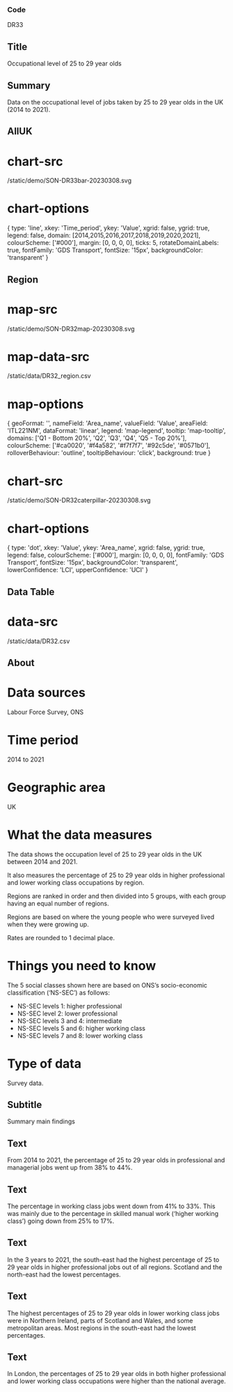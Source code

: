 ### Code
DR33

## Title
Occupational level of 25 to 29 year olds

## Summary
Data on the occupational level of jobs taken by 25 to 29 year olds in the UK (2014 to 2021).

## AllUK
# chart-src
/static/demo/SON-DR33bar-20230308.svg

# chart-options
{ type: 'line', xkey: 'Time_period', ykey: 'Value', xgrid: false, ygrid: true, legend: false, domain: [2014,2015,2016,2017,2018,2019,2020,2021], colourScheme: ['#000'], margin: [0, 0, 0, 0], ticks: 5, rotateDomainLabels: true, fontFamily: 'GDS Transport', fontSize: '15px', backgroundColor: 'transparent' }

## Region
# map-src
/static/demo/SON-DR32map-20230308.svg

# map-data-src
/static/data/DR32_region.csv

# map-options
{ geoFormat: '', nameField: 'Area_name', valueField: 'Value', areaField: 'ITL221NM', dataFormat: 'linear', legend: 'map-legend', tooltip: 'map-tooltip', domains: ['Q1 - Bottom 20%', 'Q2', 'Q3', 'Q4', 'Q5 - Top 20%'], colourScheme: ['#ca0020', '#f4a582', '#f7f7f7', '#92c5de', '#0571b0'], rolloverBehaviour: 'outline', tooltipBehaviour: 'click', background: true }

# chart-src
/static/demo/SON-DR32caterpillar-20230308.svg

# chart-options
{ type: 'dot', xkey: 'Value', ykey: 'Area_name', xgrid: false, ygrid: true, legend: false, colourScheme: ['#000'], margin: [0, 0, 0, 0], fontFamily: 'GDS Transport', fontSize: '15px', backgroundColor: 'transparent', lowerConfidence: 'LCI', upperConfidence: 'UCI' }

## Data Table
# data-src
/static/data/DR32.csv

## About
# Data sources
Labour Force Survey, ONS

# Time period
2014 to 2021

# Geographic area
UK

# What the data measures
The data shows the occupation level of 25 to 29 year olds in the UK between 2014 and 2021.</p>

<p class="govuk-body">It also measures the percentage of 25 to 29 year olds in higher professional and lower working class occupations by region.</p>

<p class="govuk-body">Regions are ranked in order and then divided into 5 groups, with each group having an equal number of regions.</p>

<p class="govuk-body">Regions are based on where the young people who were surveyed lived when they were growing up.</p>

<p class="govuk-body">Rates are rounded to 1 decimal place.

# Things you need to know
The 5 social classes shown here are based on ONS’s socio-economic classification (‘NS-SEC’) as follows:</p>

<ul class="govuk-body">
    <li>NS-SEC levels 1: higher professional</li>
    <li>NS-SEC level 2: lower professional</li>
    <li>NS-SEC levels 3 and 4: intermediate</li>
    <li>NS-SEC levels 5 and 6: higher working class</li>
    <li>NS-SEC levels 7 and 8: lower working class</li>
</ul>

# Type of data
Survey data.

## Subtitle
Summary main findings

## Text
From 2014 to 2021, the percentage of 25 to 29 year olds in professional and managerial jobs went up from 38% to 44%.

## Text
The percentage in working class jobs went down from 41% to 33%. This was mainly due to the percentage in skilled manual work (‘higher working class’) going down from 25% to 17%.

## Text
In the 3 years to 2021, the south-east had the highest percentage of 25 to 29 year olds in higher professional jobs out of all regions. Scotland and the north-east had the lowest percentages.

## Text
The highest percentages of 25 to 29 year olds in lower working class jobs were in Northern Ireland, parts of Scotland and Wales, and some metropolitan areas. Most regions in the south-east had the lowest percentages.

## Text
In London, the percentages of 25 to 29 year olds in both higher professional and lower working class occupations were higher than the national average.
